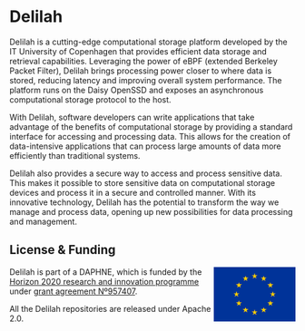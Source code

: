 # Delilah

Delilah is a cutting-edge computational storage platform developed by the IT University of Copenhagen that provides efficient data storage and retrieval capabilities. Leveraging the power of eBPF (extended Berkeley Packet Filter), Delilah brings processing power closer to where data is stored, reducing latency and improving overall system performance. The platform runs on the Daisy OpenSSD and exposes an asynchronous computational storage protocol to the host.

With Delilah, software developers can write applications that take advantage of the benefits of computational storage by providing a standard interface for accessing and processing data. This allows for the creation of data-intensive applications that can process large amounts of data more efficiently than traditional systems.

Delilah also provides a secure way to access and process sensitive data. This makes it possible to store sensitive data on computational storage devices and process it in a secure and controlled manner. With its innovative technology, Delilah has the potential to transform the way we manage and process data, opening up new possibilities for data processing and management.

## License & Funding

[<img src="media/europe.svg" height="96" align="right" alt="European emblem">](https://ec.europa.eu/)

Delilah is part of a DAPHNE, which is funded by the [Horizon 2020 research and innovation programme](https://ec.europa.eu/programmes/horizon2020/) under [grant agreement Nº957407](https://cordis.europa.eu/project/id/957407).

All the Delilah repositories are released under Apache 2.0.
